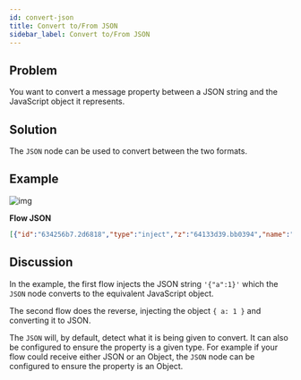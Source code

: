 ```yaml
---
id: convert-json
title: Convert to/From JSON
sidebar_label: Convert to/From JSON
---
```


## Problem

You want to convert a message property between a JSON string and the JavaScript object
it represents.

## Solution

The <code class="node">JSON</code> node can be used to convert between the two
formats.

## Example

![img](/assets/docs/data-formats/convert-json.png)

<b>Flow JSON</b>

~~~json
[{"id":"634256b7.2d6818","type":"inject","z":"64133d39.bb0394","name":"JSON String","topic":"","payload":"{\"a\":1}","payloadType":"str","repeat":"","crontab":"","once":false,"onceDelay":0.1,"x":110,"y":80,"wires":[["a2fe0fc8.095e1"]]},{"id":"a2fe0fc8.095e1","type":"json","z":"64133d39.bb0394","name":"","property":"payload","action":"","pretty":false,"x":270,"y":80,"wires":[["9a4ce2b8.47698"]]},{"id":"9a4ce2b8.47698","type":"debug","z":"64133d39.bb0394","name":"","active":true,"tosidebar":true,"console":false,"tostatus":false,"complete":"false","x":430,"y":80,"wires":[]},{"id":"80032e2.7c92cd","type":"inject","z":"64133d39.bb0394","name":"Object","topic":"","payload":"{\"a\":1}","payloadType":"json","repeat":"","crontab":"","once":false,"onceDelay":0.1,"x":90,"y":120,"wires":[["cd40a0f4.4f5ac"]]},{"id":"cd40a0f4.4f5ac","type":"json","z":"64133d39.bb0394","name":"","property":"payload","action":"","pretty":false,"x":270,"y":120,"wires":[["478b4106.4fd7c"]]},{"id":"478b4106.4fd7c","type":"debug","z":"64133d39.bb0394","name":"","active":true,"tosidebar":true,"console":false,"tostatus":false,"complete":"false","x":430,"y":120,"wires":[]}]
~~~

## Discussion

In the example, the first flow injects the JSON string `'{"a":1}'` which the
<code class="node">JSON</code> node converts to the equivalent JavaScript object.

The second flow does the reverse, injecting the object `{ a: 1 }` and converting
it to JSON.

The <code class="node">JSON</code> will, by default, detect what it is being given
to convert. It can also be configured to ensure the property is a given type. For
example if your flow could receive either JSON or an Object, the <code class="node">JSON</code>
node can be configured to ensure the property is an Object.
